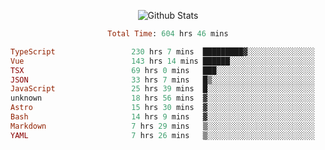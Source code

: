<!DOCTYPE html>
<body>
<div align="center">
  
  ![Github Stats](https://github-readme-stats.vercel.app/api?username=verycrunchy&show_icons=true&theme=radical)

<!--START_SECTION:waka-->

```ruby
Total Time: 604 hrs 46 mins

TypeScript                 230 hrs 7 mins  █████████▓░░░░░░░░░░░░░░░   38.06 %
Vue                        143 hrs 14 mins ██████░░░░░░░░░░░░░░░░░░░   23.69 %
TSX                        69 hrs 0 mins   ███░░░░░░░░░░░░░░░░░░░░░░   11.41 %
JSON                       33 hrs 7 mins   █▒░░░░░░░░░░░░░░░░░░░░░░░   05.48 %
JavaScript                 25 hrs 39 mins  █░░░░░░░░░░░░░░░░░░░░░░░░   04.24 %
unknown                    18 hrs 56 mins  ▓░░░░░░░░░░░░░░░░░░░░░░░░   03.13 %
Astro                      15 hrs 30 mins  ▓░░░░░░░░░░░░░░░░░░░░░░░░   02.56 %
Bash                       14 hrs 9 mins   ▓░░░░░░░░░░░░░░░░░░░░░░░░   02.34 %
Markdown                   7 hrs 29 mins   ▒░░░░░░░░░░░░░░░░░░░░░░░░   01.24 %
YAML                       7 hrs 26 mins   ▒░░░░░░░░░░░░░░░░░░░░░░░░   01.23 %
```

<!--END_SECTION:waka-->
</div>
</body>
</html>

